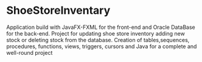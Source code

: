 # ShoeStoreInventary
Application build with JavaFX-FXML for the front-end and Oracle DataBase for the back-end.
Project for updating shoe store inventory adding new stock or deleting stock from the database.
Creation of tables,sequences, procedures, functions, views, triggers, cursors and Java for a complete and well-round project
